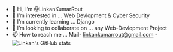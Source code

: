 - 👋 Hi, I’m @LinkanKumarRout
- 👀 I’m interested in ... Web Devlopment & Cyber Security
- 🌱 I’m currently learning ... Django
- 💞️ I’m looking to collaborate on ... any Web-Devlopment Project
- 📫 How to reach me ... Mail- linkankumarrout@gmail.com
-![Linkan's GitHub stats](https://github-readme-stats.vercel.app/api?username=LinkanKumarRout&show_icons=true&theme=transparent)
<!---
LinkanKumarRout/LinkanKumarRout is a ✨ special ✨ repository because its `README.md` (this file) appears on your GitHub profile.
You can click the Preview link to take a look at your changes.
--->
